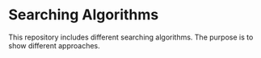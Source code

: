# Searching Algorithms
This repository includes different searching algorithms. The purpose is to show different approaches.
